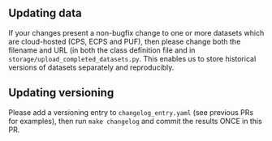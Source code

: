 ## Updating data

If your changes present a non-bugfix change to one or more datasets which are cloud-hosted (CPS, ECPS and PUF), then please change both the filename and URL (in both the class definition file and in `storage/upload_completed_datasets.py`. This enables us to store historical versions of datasets separately and reproducibly.

## Updating versioning

Please add a versioning entry to `changelog_entry.yaml` (see previous PRs for examples), then run `make changelog` and commit the results ONCE in this PR.
